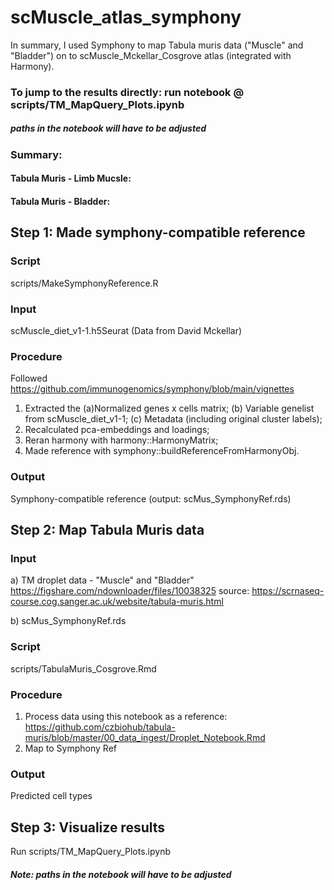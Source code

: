 # scMuscle_atlas_symphony

In summary, I used Symphony to map Tabula muris data ("Muscle" and "Bladder") on to scMuscle_Mckellar_Cosgrove atlas (integrated with Harmony).

### To jump to the results directly: run notebook @ scripts/TM_MapQuery_Plots.ipynb
##### paths in the notebook will have to be adjusted

### Summary:
#### Tabula Muris - Limb Mucsle:


#### Tabula Muris - Bladder:


## Step 1: Made symphony-compatible reference

### Script
scripts/MakeSymphonyReference.R

### Input
scMuscle_diet_v1-1.h5Seurat (Data from David Mckellar)

### Procedure
Followed https://github.com/immunogenomics/symphony/blob/main/vignettes

1. Extracted the (a)Normalized genes x cells matrix; (b) Variable genelist from scMuscle_diet_v1-1; (c) Metadata (including original cluster labels);  
2.  Recalculated pca-embeddings and loadings;
3. Reran harmony with harmony::HarmonyMatrix;
4. Made reference with symphony::buildReferenceFromHarmonyObj.

### Output
Symphony-compatible reference (output: scMus_SymphonyRef.rds)



## Step 2:  Map Tabula Muris data

### Input
a) TM droplet data - "Muscle" and "Bladder"
https://figshare.com/ndownloader/files/10038325
source:
https://scrnaseq-course.cog.sanger.ac.uk/website/tabula-muris.html

b) scMus_SymphonyRef.rds

### Script
scripts/TabulaMuris_Cosgrove.Rmd

### Procedure
1. Process data using this notebook as a reference: https://github.com/czbiohub/tabula-muris/blob/master/00_data_ingest/Droplet_Notebook.Rmd
2. Map to Symphony Ref

### Output
Predicted cell types


## Step 3: Visualize results

Run scripts/TM_MapQuery_Plots.ipynb
##### Note: paths in the notebook will have to be adjusted

